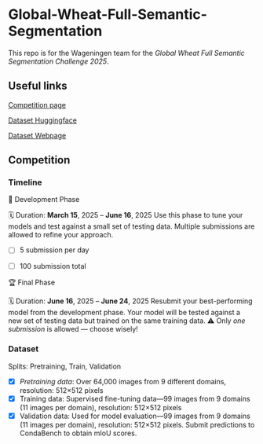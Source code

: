 # Global-Wheat-Full-Semantic-Segmentation

This repo is for the Wageningen team for the *Global Wheat Full Semantic Segmentation Challenge 2025*.

## Useful links
[Competition page](https://www.codabench.org/competitions/5905/#/pages-tab)

[Dataset Huggingface](https://huggingface.co/datasets/XIANG-Shuai/GWFSS-competition)

[Dataset Webpage](https://www.global-wheat.com/)

## Competition

### Timeline
🚀 Development Phase

🗓️ Duration: **March 15**, 2025 – **June 16**, 2025
Use this phase to tune your models and test against a small set of testing data.
Multiple submissions are allowed to refine your approach.

- [ ] 5 submission per day
- [ ] 100 submission total


🏆 Final Phase

🗓️ Duration: **June 16**, 2025 – **June 24**, 2025
Resubmit your best-performing model from the development phase.
Your model will be tested against a new set of testing data but trained on the same training data.
⚠️ Only *one submission* is allowed — choose wisely!

### Dataset
Splits: Pretraining, Train, Validation
- [x] *Pretraining data*: Over 64,000 images from 9 different domains, resolution: 512×512 pixels
- [x] Training data: Supervised fine-tuning data—99 images from 9 domains (11 images per domain), resolution: 512×512 pixels
- [x] Validation data: Used for model evaluation—99 images from 9 domains (11 images per domain), resolution: 512×512 pixels. Submit predictions to CondaBench to obtain mIoU scores.

```python

```





